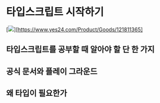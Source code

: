 # 타입스크립트 시작하기

[![](https://image.yes24.com/goods/121811365/XL)][https://www.yes24.com/Product/Goods/121811365]

## 타입스크립트를 공부할 때 알아야 할 단 한 가지

## 공식 문서와 플레이 그라운드

## 왜 타입이 필요한가
